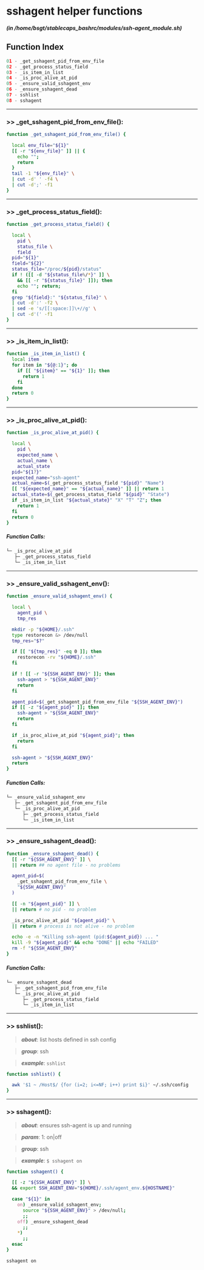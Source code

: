 
sshagent helper functions
=========================


***(in /home/bsgt/stablecaps_bashrc/modules/ssh-agent_module.sh)***
## Function Index


```python
01 - _get_sshagent_pid_from_env_file
02 - _get_process_status_field
03 - _is_item_in_list
04 - _is_proc_alive_at_pid
05 - _ensure_valid_sshagent_env
06 - _ensure_sshagent_dead
07 - sshlist
08 - sshagent
```

******
### >> _get_sshagent_pid_from_env_file():


```bash
function _get_sshagent_pid_from_env_file() {

  local env_file="${1}"
  [[ -r "${env_file}" ]] || {
    echo "";
    return
  }
  tail -1 "${env_file}" \
  | cut -d' ' -f4 \
  | cut -d';' -f1
}

```




******
### >> _get_process_status_field():


```bash
function _get_process_status_field() {

  local \
    pid \
    status_file \
    field
  pid="${1}"
  field="${2}"
  status_file="/proc/${pid}/status"
  if ! ([[ -d "${status_file%/*}" ]] \
    && [[ -r "${status_file}" ]]); then
    echo ""; return;
  fi
  grep "${field}:" "${status_file}" \
  | cut -d':' -f2 \
  | sed -e 's/[[:space:]]\+//g' \
  | cut -d'(' -f1
}

```




******
### >> _is_item_in_list():


```bash
function _is_item_in_list() {
  local item
  for item in "${@:1}"; do
    if [[ "${item}" == "${1}" ]]; then
      return 1
    fi
  done
  return 0
}

```




******
### >> _is_proc_alive_at_pid():


```bash
function _is_proc_alive_at_pid() {

  local \
    pid \
    expected_name \
    actual_name \
    actual_state
  pid="${1?}"
  expected_name="ssh-agent"
  actual_name=$(_get_process_status_field "${pid}" "Name")
  [[ "${expected_name}" == "${actual_name}" ]] || return 1
  actual_state=$(_get_process_status_field "${pid}" "State")
  if _is_item_in_list "${actual_state}" "X" "T" "Z"; then
    return 1
  fi
  return 0
}

```
##### Function Calls:


```bash
└─ _is_proc_alive_at_pid
   ├─ _get_process_status_field
   └─ _is_item_in_list
```




******
### >> _ensure_valid_sshagent_env():


```bash
function _ensure_valid_sshagent_env() {

  local \
    agent_pid \
    tmp_res

  mkdir -p "${HOME}/.ssh"
  type restorecon &> /dev/null
  tmp_res="$?"

  if [[ "${tmp_res}" -eq 0 ]]; then
    restorecon -rv "${HOME}/.ssh"
  fi

  if ! [[ -r "${SSH_AGENT_ENV}" ]]; then
    ssh-agent > "${SSH_AGENT_ENV}"
    return
  fi

  agent_pid=$(_get_sshagent_pid_from_env_file "${SSH_AGENT_ENV}")
  if [[ -z "${agent_pid}" ]]; then
    ssh-agent > "${SSH_AGENT_ENV}"
    return
  fi

  if _is_proc_alive_at_pid "${agent_pid}"; then
    return
  fi

  ssh-agent > "${SSH_AGENT_ENV}"
  return
}

```
##### Function Calls:


```bash
└─ _ensure_valid_sshagent_env
   ├─ _get_sshagent_pid_from_env_file
   └─ _is_proc_alive_at_pid
      ├─ _get_process_status_field
      └─ _is_item_in_list
```




******
### >> _ensure_sshagent_dead():


```bash
function _ensure_sshagent_dead() {
  [[ -r "${SSH_AGENT_ENV}" ]] \
  || return ## no agent file - no problems

  agent_pid=$(
    _get_sshagent_pid_from_env_file \
    "${SSH_AGENT_ENV}"
  )

  [[ -n "${agent_pid}" ]] \
  || return # no pid - no problem

  _is_proc_alive_at_pid "${agent_pid}" \
  || return # process is not alive - no problem

  echo -e -n "Killing ssh-agent (pid:${agent_pid}) ... "
  kill -9 "${agent_pid}" && echo "DONE" || echo "FAILED"
  rm -f "${SSH_AGENT_ENV}"
}

```
##### Function Calls:


```bash
└─ _ensure_sshagent_dead
   ├─ _get_sshagent_pid_from_env_file
   └─ _is_proc_alive_at_pid
      ├─ _get_process_status_field
      └─ _is_item_in_list
```




******
### >> sshlist():


>***about***: list hosts defined in ssh config


>***group***: ssh


>***example***: `sshlist`


```bash
function sshlist() {

  awk '$1 ~ /Host$/ {for (i=2; i<=NF; i++) print $i}' ~/.ssh/config
}

```




******
### >> sshagent():


>***about***: ensures ssh-agent is up and running


>***param***: 1: on|off


>***group***: ssh


>***example***: `$ sshagent on`


```bash
function sshagent() {

  [[ -z "${SSH_AGENT_ENV}" ]] \
  && export SSH_AGENT_ENV="${HOME}/.ssh/agent_env.${HOSTNAME}"

  case "${1}" in
    on) _ensure_valid_sshagent_env;
      source "${SSH_AGENT_ENV}" > /dev/null;
      ;;
    off) _ensure_sshagent_dead
      ;;
    *)
      ;;
  esac
}

sshagent on

```


